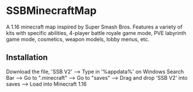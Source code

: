 # SSBMinecraftMap
A 1.16 minecraft map inspired by Super Smash Bros. Features a variety of kits with specific abilities, 4-player battle royale game mode, PVE labyrinth game mode, cosmetics, weapon models, lobby menus, etc.

## Installation
Download the file, 'SSB V2' --> Type in '%appdata%' on Windows Search Bar --> Go to ".minecraft" --> Go to "saves" --> Drag and drop 'SSB V2' into saves --> Load into Minecraft 1.16
